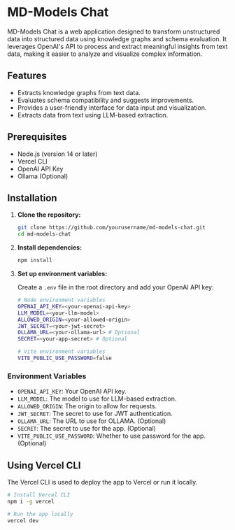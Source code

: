 # MD-Models Chat

MD-Models Chat is a web application designed to transform unstructured data into structured data using knowledge graphs and schema evaluation. It leverages OpenAI's API to process and extract meaningful insights from text data, making it easier to analyze and visualize complex information.

## Features

- Extracts knowledge graphs from text data.
- Evaluates schema compatibility and suggests improvements.
- Provides a user-friendly interface for data input and visualization.
- Extracts data from text using LLM-based extraction.

## Prerequisites

- Node.js (version 14 or later)
- Vercel CLI
- OpenAI API Key
- Ollama (Optional)

## Installation

1. **Clone the repository:**

   ```bash
   git clone https://github.com/yourusername/md-models-chat.git
   cd md-models-chat
   ```

2. **Install dependencies:**

   ```bash
   npm install
   ```

3. **Set up environment variables:**

   Create a `.env` file in the root directory and add your OpenAI API key:

   ```bash
   # Node environment variables
   OPENAI_API_KEY=<your-openai-api-key>
   LLM_MODEL=<your-llm-model>
   ALLOWED_ORIGIN=<your-allowed-origin>
   JWT_SECRET=<your-jwt-secret>
   OLLAMA_URL=<your-ollama-url> # Optional
   SECRET=<your-app-secret> # Optional

   # Vite environment variables
   VITE_PUBLIC_USE_PASSWORD=false
   ```

### Environment Variables

- `OPENAI_API_KEY`: Your OpenAI API key.
- `LLM_MODEL`: The model to use for LLM-based extraction.
- `ALLOWED_ORIGIN`: The origin to allow for requests.
- `JWT_SECRET`: The secret to use for JWT authentication.
- `OLLAMA_URL`: The URL to use for OLLAMA. (Optional)
- `SECRET`: The secret to use for the app. (Optional)
- `VITE_PUBLIC_USE_PASSWORD`: Whether to use password for the app. (Optional)

## Using Vercel CLI

The Vercel CLI is used to deploy the app to Vercel or run it locally.

```bash
# Install Vercel CLI
npm i -g vercel
```

```bash
# Run the app locally
vercel dev
```
